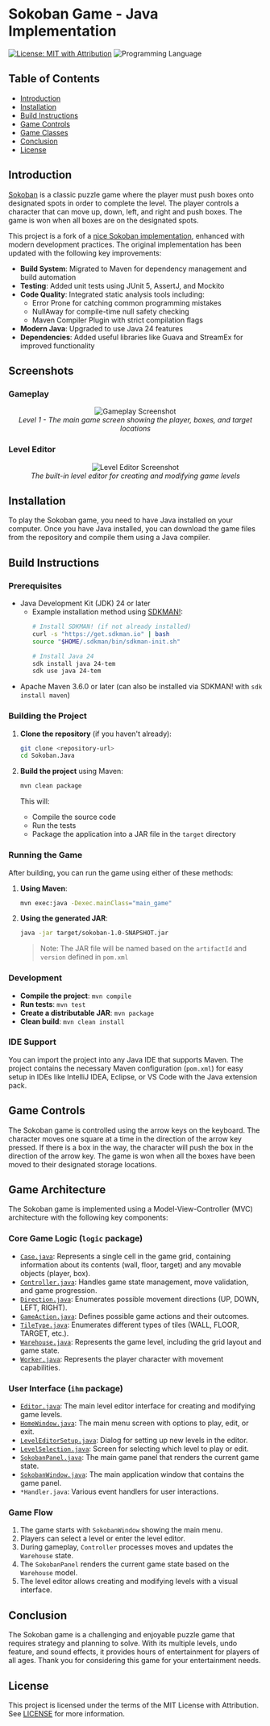 # Sokoban Game - Java Implementation

[![License: MIT with Attribution](https://img.shields.io/badge/License-MIT%20with%20Attribution-green.svg)](https://opensource.org/licenses/MIT-0) ![Programming Language](https://img.shields.io/badge/Language-Java-blue) 

## Table of Contents

- [Introduction](#Introduction)
- [Installation](#Installation)
- [Build Instructions](#Build-Instructions)
- [Game Controls](#Game-Controls)
- [Game Classes](#Game-Classes)
- [Conclusion](#Conclusion)
- [License](#license)

## Introduction

[Sokoban](https://en.wikipedia.org/wiki/Sokoban) is a classic puzzle game where the player must push boxes onto designated spots in order to complete the level. The player controls a character that can move up, down, left, and right and push boxes. The game is won when all boxes are on the designated spots.

This project is a fork of a [nice Sokoban implementation](https://github.com/Gimligili/Sokoban.Java),
enhanced with modern development practices.
The original implementation has been updated with the following key improvements:

- **Build System**: Migrated to Maven for dependency management and build automation
- **Testing**: Added unit tests using JUnit 5, AssertJ, and Mockito
- **Code Quality**: Integrated static analysis tools including:
  - Error Prone for catching common programming mistakes
  - NullAway for compile-time null safety checking
  - Maven Compiler Plugin with strict compilation flags
- **Modern Java**: Upgraded to use Java 24 features
- **Dependencies**: Added useful libraries like Guava and StreamEx for improved functionality

## Screenshots

### Gameplay
<div style="text-align: center">
<img src="img/Screenshot_Level_1.png?raw=true" alt="Gameplay Screenshot" style="max-width: 80%;">
<div><em>Level 1 - The main game screen showing the player, boxes, and target locations</em></div>
</div>

### Level Editor
<div style="text-align: center">
<img src="img/Screenshot_Level_Editor.png?raw=true" alt="Level Editor Screenshot" style="max-width: 80%;">
<div><em>The built-in level editor for creating and modifying game levels</em></div>
</div>

## Installation

To play the Sokoban game, you need to have Java installed on your computer. Once you have Java installed, you can download the game files from the repository and compile them using a Java compiler.

## Build Instructions

### Prerequisites
- Java Development Kit (JDK) 24 or later
  - Example installation method using [SDKMAN!](https://sdkman.io/):
    ```bash
    # Install SDKMAN! (if not already installed)
    curl -s "https://get.sdkman.io" | bash
    source "$HOME/.sdkman/bin/sdkman-init.sh"
    
    # Install Java 24
    sdk install java 24-tem
    sdk use java 24-tem
    ```
- Apache Maven 3.6.0 or later (can also be installed via SDKMAN! with `sdk install maven`)

### Building the Project

1. **Clone the repository** (if you haven't already):
   ```bash
   git clone <repository-url>
   cd Sokoban.Java
   ```

2. **Build the project** using Maven:
   ```bash
   mvn clean package
   ```
   This will:
   - Compile the source code
   - Run the tests
   - Package the application into a JAR file in the `target` directory

### Running the Game

After building, you can run the game using either of these methods:

1. **Using Maven**:
   ```bash
   mvn exec:java -Dexec.mainClass="main_game"
   ```

2. **Using the generated JAR**:
   ```bash
   java -jar target/sokoban-1.0-SNAPSHOT.jar
   ```

   > Note: The JAR file will be named based on the `artifactId` and `version` defined in `pom.xml`

### Development

- **Compile the project**: `mvn compile`
- **Run tests**: `mvn test`
- **Create a distributable JAR**: `mvn package`
- **Clean build**: `mvn clean install`

### IDE Support

You can import the project into any Java IDE that supports Maven. The project contains the necessary Maven configuration (`pom.xml`) for easy setup in IDEs like IntelliJ IDEA, Eclipse, or VS Code with the Java extension pack.

## Game Controls

The Sokoban game is controlled using the arrow keys on the keyboard. The character moves one square at a time in the direction of the arrow key pressed. If there is a box in the way, the character will push the box in the direction of the arrow key. The game is won when all the boxes have been moved to their designated storage locations.

## Game Architecture

The Sokoban game is implemented using a Model-View-Controller (MVC) architecture with the following key components:

### Core Game Logic (`logic` package)
- [`Case.java`](src/main/java/logic/Case.java): Represents a single cell in the game grid, containing information about its contents (wall, floor, target) and any movable objects (player, box).
- [`Controller.java`](src/main/java/logic/Controller.java): Handles game state management, move validation, and game progression.
- [`Direction.java`](src/main/java/logic/Direction.java): Enumerates possible movement directions (UP, DOWN, LEFT, RIGHT).
- [`GameAction.java`](src/main/java/logic/GameAction.java): Defines possible game actions and their outcomes.
- [`TileType.java`](src/main/java/logic/TileType.java): Enumerates different types of tiles (WALL, FLOOR, TARGET, etc.).
- [`Warehouse.java`](src/main/java/logic/Warehouse.java): Represents the game level, including the grid layout and game state.
- [`Worker.java`](src/main/java/logic/Worker.java): Represents the player character with movement capabilities.

### User Interface (`ihm` package)
- [`Editor.java`](src/main/java/ihm/Editor.java): The main level editor interface for creating and modifying game levels.
- [`HomeWindow.java`](src/main/java/ihm/HomeWindow.java): The main menu screen with options to play, edit, or exit.
- [`LevelEditorSetup.java`](src/main/java/ihm/LevelEditorSetup.java): Dialog for setting up new levels in the editor.
- [`LevelSelection.java`](src/main/java/ihm/LevelSelection.java): Screen for selecting which level to play or edit.
- [`SokobanPanel.java`](src/main/java/ihm/SokobanPanel.java): The main game panel that renders the current game state.
- [`SokobanWindow.java`](src/main/java/ihm/SokobanWindow.java): The main application window that contains the game panel.
- `*Handler.java`: Various event handlers for user interactions.

### Game Flow
1. The game starts with `SokobanWindow` showing the main menu.
2. Players can select a level or enter the level editor.
3. During gameplay, `Controller` processes moves and updates the `Warehouse` state.
4. The `SokobanPanel` renders the current game state based on the `Warehouse` model.
5. The level editor allows creating and modifying levels with a visual interface.

## Conclusion

The Sokoban game is a challenging and enjoyable puzzle game that requires strategy and planning to solve. With its multiple levels, undo feature, and sound effects, it provides hours of entertainment for players of all ages. Thank you for considering this game for your entertainment needs.

## License

This project is licensed under the terms of the MIT License with Attribution. See [LICENSE](LICENSE) for more information.
